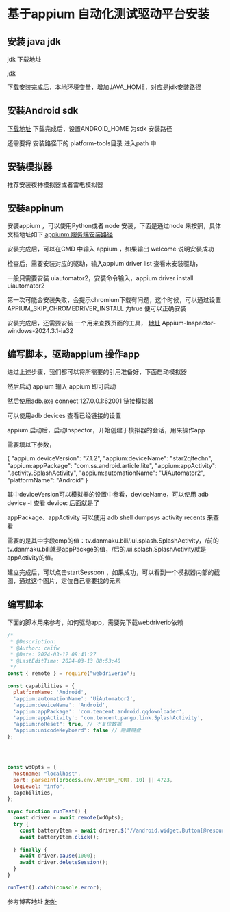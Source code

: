 # 基于appium 自动化测试驱动平台安装

## 安装 java jdk

jdk 下载地址
 
[jdk](https://www.oracle.com/java/technologies/javase-downloads.html)

下载安装完成后，本地环境变量，增加JAVA_HOME，对应是jdk安装路径

## 安装Android sdk

[下载地址](http://www.android-studio.org)
下载完成后，设置ANDROID_HOME 为sdk 安装路径

还需要将 安装路径下的 platform-tools目录 进入path 中

## 安装模拟器

推荐安装夜神模拟器或者雷电模拟器

## 安装appinum
安装appium ，可以使用Python或者 node 安装，下面是通过node 来按照，具体文档地址如下
[appiunm 服务端安装路径](https://appium.io/docs/en/latest/quickstart/install/)

安装完成后，可以在CMD 中输入 appium ，如果输出 welcome 说明安装成功

检查后，需要安装对应的驱动，输入appium driver list 查看未安装驱动，

一般只需要安装 uiautomator2，安装命令输入，appium driver install uiautomator2

第一次可能会安装失败，会提示chromium下载有问题，这个时候，可以通过设置
APPIUM_SKIP_CHROMEDRIVER_INSTALL 为true 便可以正确安装

安装完成后，还需要安装 一个用来查找页面的工具，
[地址](https://github.com/appium/appium-inspector/releases)
Appium-Inspector-windows-2024.3.1-ia32

## 编写脚本，驱动appium 操作app
进过上述步骤，我们都可以将所需要的引用准备好，下面启动模拟器

然后启动 appium 输入 appium 即可启动

然后使用adb.exe connect 127.0.0.1:62001 链接模拟器

可以使用adb devices 查看已经链接的设置

appium 启动后，启动Inspector，开始创建于模拟器的会话，用来操作app

需要填以下参数，

{
  "appium:deviceVersion": "7.1.2",
  "appium:deviceName": "star2qltechn",
  "appium:appPackage": "com.ss.android.article.lite",
  "appium:appActivity": ".activity.SplashActivity",
  "appium:automationName": "UiAutomator2",
  "platformName": "Android"
}

其中deviceVersion可以模拟器的设置中参看，deviceName，可以使用 adb device -l 查看 device: 后面就是了

appPackage、appActivity 可以使用 adb shell dumpsys activity recents   来查看

需要的是其中字段cmp的值：tv.danmaku.bili/.ui.splash.SplashActivity，/前的tv.danmaku.bili就是appPackge的值，/后的.ui.splash.SplashActivity就是appActivity的值。

建立完成后，可以点击startSessoon ，如果成功，可以看到一个模拟器内部的截图，通过这个图片，定位自己需要找的元素

## 编写脚本
下面的脚本用来参考，如何驱动app，需要先下载webdriverio依赖

```javascript
/*
 * @Description:
 * @Author: caifw
 * @Date: 2024-03-12 09:41:27
 * @LastEditTime: 2024-03-13 08:53:40
 */
const { remote } = require("webdriverio");

const capabilities = {
  platformName: 'Android',
  'appium:automationName': 'UiAutomator2',
  'appium:deviceName': 'Android',
  'appium:appPackage': 'com.tencent.android.qqdownloader',
  'appium:appActivity': 'com.tencent.pangu.link.SplashActivity',
  "appium:noReset": true, // 不复位数据
  "appium:unicodeKeyboard": false // 隐藏键盘
};




const wdOpts = {
  hostname: "localhost",
  port: parseInt(process.env.APPIUM_PORT, 10) || 4723,
  logLevel: "info",
  capabilities,
};

async function runTest() {
  const driver = await remote(wdOpts);
  try {
    const batteryItem = await driver.$('//android.widget.Button[@resource-id="com.tencent.android.qqdownloader:id/ri"]');
    await batteryItem.click();
    
  } finally {
    await driver.pause(1000);
    await driver.deleteSession();
  }
}

runTest().catch(console.error);

```
参考博客地址
[地址](https://blog.csdn.net/xp178171640/article/details/115718192)
